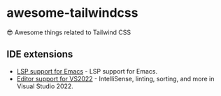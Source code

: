 # awesome-tailwindcss

😎 Awesome things related to Tailwind CSS

## IDE extensions

- [LSP support for Emacs](https://github.com/merrickluo/lsp-tailwindcss) - LSP support for Emacs.
- [Editor support for VS2022](https://github.com/theron-wang/VS2022-Editor-Support-for-Tailwind-CSS) - IntelliSense, linting, sorting, and more in Visual Studio 2022.
